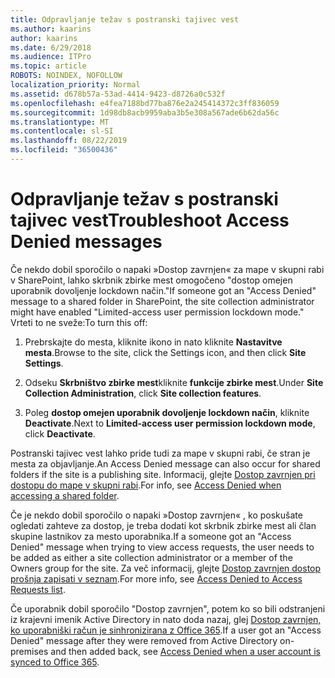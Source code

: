 ```yaml
---
title: Odpravljanje težav s postranski tajivec vest
ms.author: kaarins
author: kaarins
ms.date: 6/29/2018
ms.audience: ITPro
ms.topic: article
ROBOTS: NOINDEX, NOFOLLOW
localization_priority: Normal
ms.assetid: d678b57a-53ad-4414-9423-d8726a0c532f
ms.openlocfilehash: e4fea7188bd77ba876e2a245414372c3ff836059
ms.sourcegitcommit: 1d98db8acb9959aba3b5e308a567ade6b62da56c
ms.translationtype: MT
ms.contentlocale: sl-SI
ms.lasthandoff: 08/22/2019
ms.locfileid: "36500436"
---
```

# <a name="troubleshoot-access-denied-messages"></a><span data-ttu-id="1b0b4-102">Odpravljanje težav s postranski tajivec vest</span><span class="sxs-lookup"><span data-stu-id="1b0b4-102">Troubleshoot Access Denied messages</span></span>

<span data-ttu-id="1b0b4-103">Če nekdo dobil sporočilo o napaki »Dostop zavrnjen« za mape v skupni rabi v SharePoint, lahko skrbnik zbirke mest omogočeno "dostop omejen uporabnik dovoljenje lockdown način."</span><span class="sxs-lookup"><span data-stu-id="1b0b4-103">If someone got an "Access Denied" message to a shared folder in SharePoint, the site collection administrator might have enabled "Limited-access user permission lockdown mode."</span></span> <span data-ttu-id="1b0b4-104">Vrteti to ne sveže:</span><span class="sxs-lookup"><span data-stu-id="1b0b4-104">To turn this off:</span></span> 
  
1. <span data-ttu-id="1b0b4-105">Prebrskajte do mesta, kliknite ikono in nato kliknite **Nastavitve mesta**.</span><span class="sxs-lookup"><span data-stu-id="1b0b4-105">Browse to the site, click the Settings icon, and then click **Site Settings**.</span></span>
    
2. <span data-ttu-id="1b0b4-106">Odseku **Skrbništvo zbirke mest**kliknite **funkcije zbirke mest**.</span><span class="sxs-lookup"><span data-stu-id="1b0b4-106">Under **Site Collection Administration**, click **Site collection features**.</span></span>
    
3. <span data-ttu-id="1b0b4-107">Poleg **dostop omejen uporabnik dovoljenje lockdown način**, kliknite **Deactivate**.</span><span class="sxs-lookup"><span data-stu-id="1b0b4-107">Next to **Limited-access user permission lockdown mode**, click **Deactivate**.</span></span>
    
<span data-ttu-id="1b0b4-108">Postranski tajivec vest lahko pride tudi za mape v skupni rabi, če stran je mesta za objavljanje.</span><span class="sxs-lookup"><span data-stu-id="1b0b4-108">An Access Denied message can also occur for shared folders if the site is a publishing site.</span></span> <span data-ttu-id="1b0b4-109">Informacij, glejte [Dostop zavrnjen pri dostopu do mape v skupni rabi](https://go.microsoft.com/fwlink/?linkid=2004317).</span><span class="sxs-lookup"><span data-stu-id="1b0b4-109">For info, see [Access Denied when accessing a shared folder](https://go.microsoft.com/fwlink/?linkid=2004317).</span></span>
  
<span data-ttu-id="1b0b4-110">Če je nekdo dobil sporočilo o napaki »Dostop zavrnjen« , ko poskušate ogledati zahteve za dostop, je treba dodati kot skrbnik zbirke mest ali član skupine lastnikov za mesto uporabnika.</span><span class="sxs-lookup"><span data-stu-id="1b0b4-110">If a someone got an "Access Denied" message when trying to view access requests, the user needs to be added as either a site collection administrator or a member of the Owners group for the site.</span></span> <span data-ttu-id="1b0b4-111">Za več informacij, glejte [Dostop zavrnjen dostop prošnja zapisati v seznam](https://go.microsoft.com/fwlink/?linkid=2004220).</span><span class="sxs-lookup"><span data-stu-id="1b0b4-111">For more info, see [Access Denied to Access Requests list](https://go.microsoft.com/fwlink/?linkid=2004220).</span></span>
  
<span data-ttu-id="1b0b4-112">Če uporabnik dobil sporočilo "Dostop zavrnjen", potem ko so bili odstranjeni iz krajevni imenik Active Directory in nato doda nazaj, glej [Dostop zavrnjen, ko uporabniški račun je sinhronizirana z Office 365](https://go.microsoft.com/fwlink/?linkid=2004318).</span><span class="sxs-lookup"><span data-stu-id="1b0b4-112">If a user got an "Access Denied" message after they were removed from Active Directory on-premises and then added back, see [Access Denied when a user account is synced to Office 365](https://go.microsoft.com/fwlink/?linkid=2004318).</span></span>
  

